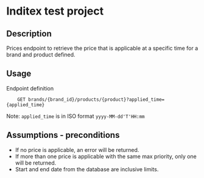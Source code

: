 # Inditex test project

## Description
Prices endpoint to retrieve the price that is applicable at a specific time for a brand and product defined.

## Usage
Endpoint definition
```
    GET brands/{brand_id}/products/{product}?applied_time={applied_time}
```
Note: `applied_time` is in ISO format `yyyy-MM-dd'T'HH:mm`

## Assumptions - preconditions
* If no price is applicable, an error will be returned.
* If more than one price is applicable with the same max priority, only one will be returned.
* Start and end date from the database are inclusive limits.